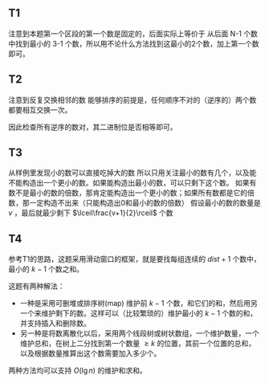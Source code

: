 ## T1

注意到本题第一个区段的第一个数是固定的，后面实际上等价于 从后面 N-1 个数中找到最小的 3-1 个数，所以用不论什么方法找到这最小的2个数，加上第一个数即可。

## T2

注意到反复交换相邻的数 能够排序的前提是，任何顺序不对的（逆序的）两个数都要相互交换一次。

因此检查所有逆序的数对，其二进制位是否相等即可。

## T3

从样例里发现小的数可以直接吃掉大的数
所以只用关注最小的数有几个，以及能不能构造出一个更小的数。如果能构造出最小的数，可以只剩下这个数。
如果有数不是最小的数的倍数，那肯定能构造出一个更小的数；如果所有数都是它的倍数，那一定构造不出来（只能构造出0和最小的数的倍数）
假设最小的数的数量是 $v$ ，最后就最少剩下 $\lceil\frac{v+1}{2}\rceil$ 个数

## T4

参考T1的思路，这题采用滑动窗口的框架，就是要找每组连续的 $dist+1$ 个数中，最小的 $k-1$ 个数之和。

这题有两种解法：

* 一种是采用可删堆或排序树(map) 维护前 $k-1$ 个数，和它们的和，然后用另一个来维护剩下的数。这样可以（比较繁琐的）维护最小的 $k-1$ 个数的和，并支持插入和删除数。
* 另一种是将数离散化以后，采用两个线段树或树状数组，一个维护数量，一个维护总和，在树上二分找到第一个数量 $\ge k$ 的位置，其前一个位置的总和，以及根据数量推算出这个数需要加入多少个。

两种方法均可以支持 $O(\lg{n})$ 的维护和求和。